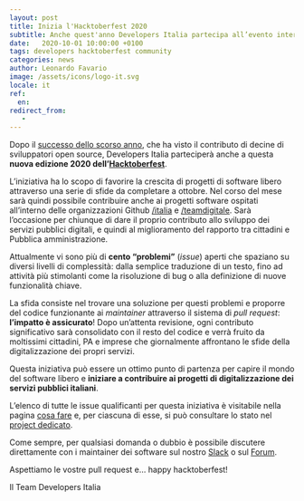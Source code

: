 ```yaml
---
layout: post
title: Inizia l'Hacktoberfest 2020
subtitle: Anche quest'anno Developers Italia partecipa all’evento internazionale per favorire lo sviluppo di software open source
date:   2020-10-01 10:00:00 +0100
tags: developers hacktoberfest community
categories: news
author: Leonardo Favario
image: /assets/icons/logo-it.svg
locale: it
ref:
  en:
redirect_from:
   -
---
```


Dopo il [successo dello scorso
anno](https://developers.italia.it/it/news/2019/11/14/terminato-hacktoberfest-tiriamo-le-somme),
che ha visto il contributo di decine di sviluppatori open source, Developers
Italia parteciperà anche a questa **nuova edizione 2020
dell’[Hacktoberfest](https://hacktoberfest.digitalocean.com/)**.

L’iniziativa ha lo scopo di favorire la crescita di progetti di software libero
attraverso una serie di sfide da completare a ottobre. Nel corso del mese sarà
quindi possibile contribuire anche ai progetti software ospitati all’interno
delle organizzazioni Github [/italia](https://github.com/italia)
e [/teamdigitale](https://github.com/teamdigitale). 
Sarà l’occasione per chiunque di dare il proprio contributo allo sviluppo dei
servizi pubblici digitali, e quindi al miglioramento del rapporto tra cittadini
e Pubblica amministrazione.

Attualmente vi sono più di **cento “problemi”** (_issue_) aperti che spaziano
su diversi livelli di complessità: dalla semplice traduzione di un testo, fino
ad attività più stimolanti come la risoluzione di bug o alla definizione di
nuove funzionalità chiave.

La sfida consiste nel trovare una soluzione per questi problemi e proporre del
codice funzionante ai _maintainer_ attraverso il sistema di _pull request_:
**l’impatto è assicurato**! Dopo un’attenta revisione, ogni contributo
significativo sarà consolidato con il resto del codice e verrà fruito da
moltissimi cittadini, PA e imprese che giornalmente affrontano le sfide della
digitalizzazione dei propri servizi.

Questa iniziativa può essere un ottimo punto di partenza per capire il mondo
del software libero e **iniziare a contribuire ai progetti di digitalizzazione
dei servizi pubblici italiani**.

L’elenco di tutte le issue qualificanti per questa iniziativa è visitabile
nella pagina [cosa
fare](https://developers.italia.it/it/cosa-fare?type=Hacktoberfest) e, per
ciascuna di esse, si può consultare lo stato nel [project
dedicato](https://github.com/orgs/italia/projects/3).

Come sempre, per qualsiasi domanda o dubbio è possibile discutere direttamente
con i maintainer dei software sul nostro [Slack](https://slack.developers.italia.it/)
o sul [Forum](https://forum.italia.it).

Aspettiamo le vostre pull request e… happy hacktoberfest!

Il Team Developers Italia
